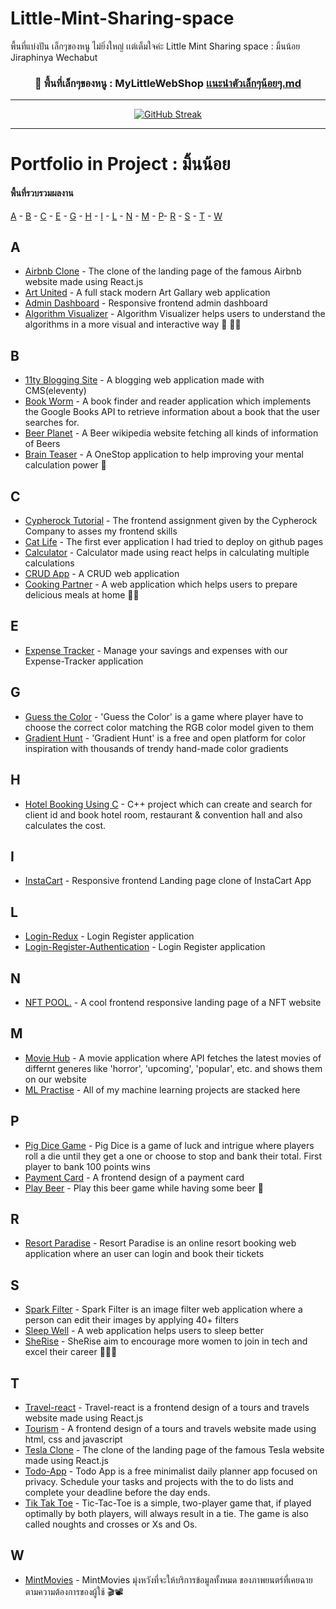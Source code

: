 # Little-Mint-Sharing-space
พื้นที่แบ่งปัน เล็กๆของหนู ไม่ยิ่งใหญ่ เเต่เต็มใจค่ะ Little Mint Sharing space : มิ้นน้อย Jiraphinya Wechabut


### <p align="center">💖 พื้นที่เล็กๆของหนู :  MyLittleWebShop [เเนะนำตัวเล็กๆน้อยๆ.md](Little-Mint-Sharing-space/เเนะนำตัวเล็กๆน้อยๆ.md)
---

<p align="center">
  <a href="#">
    <img src="https://streak-stats.demolab.com?user=ai-jiraphinya&theme=vue-dark&hide_border=%E0%B9%80%E0%B8%97%E0%B9%87%E0%B8%88&locale=th&mode=weekly&exclude_days=Sun%2CMon%2CTue%2CWed%2CThu%2CFri%2CSat" alt="GitHub Streak" />
  </a>
</p>

---

# Portfolio in Project : มิ้นน้อย
#### พื้นที่รวบรวมผลงาน 

[A](#a) - [B](#b) - [C](#c) - [E](#e) - [G](#g) - [H](#h) - [I](#i) - [L](#l) - [N](#n) - [M](#m) - [P](#p)- [R](#r) - [S](#s) - [T](#t) - [W](#w)


## A <a id="a"></a>
- <a href="https://github.com/ai-jiraphinya">Airbnb Clone<a/> - The clone of the landing page of the famous Airbnb website made using React.js
- <a href="https://github.com/ai-jiraphinya/Art-United">Art United<a/> - A full stack modern Art Gallary web application
- <a href="https://github.com/ai-jiraphinya/Admin-Dashboard">Admin Dashboard<a/> - Responsive frontend admin dashboard
- <a href="https://github.com/ai-jiraphinya/Algorithm-Visualizer">Algorithm Visualizer<a/> - Algorithm Visualizer helps users to understand the algorithms in a more visual and interactive way 🤖 👨‍💻
  
## B <a id="b"></a>
- <a href="https://github.com/ai-jiraphinya/11ty-blogging-site">11ty Blogging Site<a/> - A blogging web application made with CMS(eleventy)
- <a href="https://github.com/ai-jiraphinya/Book-Worm">Book Worm<a/> - A book finder and reader application which implements the Google Books API to retrieve information about a book that the user searches for.
- <a href="https://github.com/ai-jiraphinya/Beer-Planet">Beer Planet<a/> - A Beer wikipedia website fetching all kinds of information of Beers
- <a href="https://github.com/ai-jiraphinya/Brain-Teaser">Brain Teaser<a/> - A OneStop application to help improving your mental calculation power 🧑
  
## C <a id="c"></a>
- <a href="https://github.com/ai-jiraphinya/Cypherock-Tutorial">Cypherock Tutorial<a/> - The frontend assignment given by the Cypherock Company to asses my frontend skills
- <a href="https://github.com/ai-jiraphinya/Cat-life">Cat Life<a/> - The first ever application I had tried to deploy on github pages
- <a href="https://github.com/ai-jiraphinya/Calculator.github.io">Calculator<a/> - Calculator made using react helps in calculating multiple calculations
- <a href="https://github.com/ai-jiraphinya/CRUD-app">CRUD App<a/> - A CRUD web application
- <a href="https://github.com/ai-jiraphinya/Cooking-Partner">Cooking Partner<a/> - A web application which helps users to prepare delicious meals at home 🍔🍕

## E <a id="e"></a>
- <a href="https://github.com/ai-jiraphinya/Expense-Tracker">Expense Tracker<a/> - Manage your savings and expenses with our Expense-Tracker application
  
## G <a id="g"></a>
- <a href="https://github.com/ai-jiraphinya/Guess-the-Color">Guess the Color<a/> - 'Guess the Color' is a game where player have to choose the correct color matching the RGB color model given to them
- <a href="https://github.com/ai-jiraphinya/Gradient-Hunt">Gradient Hunt<a/> - 'Gradient Hunt' is a free and open platform for color inspiration with thousands of trendy hand-made color gradients

## H <a id="h"></a>
- <a href="https://github.com/ai-jiraphinya/Hotel-Booking-Using-C">Hotel Booking Using C<a/> - C++ project which can create and search for client id and book hotel room, restaurant & convention hall and also calculates the cost.

## I <a id="i"></a>
- <a href="https://github.com/ai-jiraphinya/InstaCart">InstaCart<a/> - Responsive frontend Landing page clone of InstaCart App 
  
## L <a id="l"></a>
- <a href="https://github.com/ai-jiraphinya/Login-Redux">Login-Redux<a/> - Login Register application 
- <a href="https://github.com/ai-jiraphinya/Login-Register-Authentication">Login-Register-Authentication<a/> - Login Register application 

## N <a id="n"></a>
- <a href="https://github.com/ai-jiraphinya/NFT-Pool">NFT POOL.<a/> - A cool frontend responsive landing page of a NFT website
  
## M <a id="m"></a>
- <a href="https://github.com/ai-jiraphinya/Movie-Hub">Movie Hub<a/> - A movie application where API fetches the latest movies of differnt generes like 'horror', 'upcoming', 'popular', etc. and shows them on our website
- <a href="https://github.com/ai-jiraphinya/ML_Practise">ML Practise<a/> - All of my machine learning projects are stacked here
  
## P <a id="p"></a>
- <a href="https://github.com/ai-jiraphinya/Pig-Dice-Game">Pig Dice Game<a/> - Pig Dice is a game of luck and intrigue where players roll a die until they get a one or choose to stop and bank their total. First player to bank 100 points wins
- <a href="https://github.com/ai-jiraphinya/Payment-card">Payment Card<a/> - A frontend design of a payment card
- <a href="https://github.com/ai-jiraphinya/Play-Beer">Play Beer<a/> - Play this beer game while having some beer 🍺

## R <a id="r"></a>
- <a href="https://github.com/ai-jiraphinya/Resort-Paradise">Resort Paradise<a/> - Resort Paradise is an online resort booking web application where an user can login and book their tickets 
  
## S <a id="s"></a>
- <a href="https://github.com/ai-jiraphinya/Spark-Filter">Spark Filter<a/> - Spark Filter is an image filter web application where a person can edit their images by applying 40+ filters
- <a href="https://github.com/ai-jiraphinya/Sleep-Well">Sleep Well<a/> - A web application helps users to sleep better
- <a href="https://github.com/ai-jiraphinya/SheRise">SheRise<a/> - SheRise aim to encourage more women to join in tech and excel their career 👨‍💻🚀

## T <a id="t"></a>
- <a href="https://github.com/ai-jiraphinya/Travel-react">Travel-react<a/> - Travel-react is a frontend design of a tours and travels website made using React.js
- <a href="https://github.com/ai-jiraphinya/Tourism">Tourism<a/> - A frontend design of a tours and travels website made using html, css and javascript
- <a href="https://github.com/ai-jiraphinya/Tesla-Clone">Tesla Clone<a/> - The clone of the landing page of the famous Tesla website made using React.js
- <a href="https://github.com/ai-jiraphinya/Todo-App">Todo-App<a/> - Todo App is a free minimalist daily planner app focused on privacy. Schedule your tasks and projects with the to do lists and complete your deadline before the day ends. 
- <a href="https://github.com/ai-jiraphinya/tic-tac-toe">Tik Tak Toe<a/> - Tic-Tac-Toe is a simple, two-player game that, if played optimally by both players, will always result in a tie. The game is also called noughts and crosses or Xs and Os.

## W <a id="w"></a>
-  <a href="https://github.com/ai-jiraphinya/Watcho">MintMovies<a/> -  MintMovies มุ่งหวังที่จะให้บริการข้อมูลทั้งหมด ของภาพยนตร์ที่เคยฉาย ตามความต้องการของผู้ใช้ 🎬📽
  
  
  
  
  




